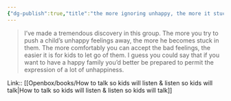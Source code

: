 ```yaml
---
{"dg-publish":true,"title":"the more ignoring unhappy, the more it stuck","tags":["quotes"],"date":"2023-09-17T11:44:36+04:00","modified_at":"2023-11-06T21:46:32+04:00","alias":"the more ignoring unhappy, the more it stuck","dg-path":"/quotes/202309171144.md","permalink":"/quotes/202309171144/","dgPassFrontmatter":true}
---
```



> I’ve made a tremendous discovery in this group. The more you try to push a child’s unhappy feelings away, the more he becomes stuck in them. The more comfortably you can accept the bad feelings, the easier it is for kids to let go of them. I guess you could say that if you want to have a happy family you’d better be prepared to permit the expression of a lot of unhappiness.

Link:: [[Openbox/books/How to talk so kids will listen & listen so kids will talk|How to talk so kids will listen & listen so kids will talk]]
